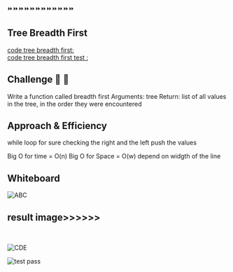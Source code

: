 ⏩⏩⏩⏩⏩⏩⏩⏩⏩⏩⏩⏩

## Tree Breadth First
[ code tree breadth first:  ](./breadth-first.js) <br>
[code tree breadth first test :](./__test__/BFT.test.js)



## Challenge 💪 💪
Write a function called breadth first Arguments: tree Return: list of all values in the tree, in the order they were encountered



## Approach & Efficiency
while loop for sure checking the right and the left push the values

Big O for time = O(n) Big O for Space = O(w) depend on widgth of the line


## Whiteboard 
![ABC](../assest/WhiteboardBFT.png)




## result image>>>>>>

<BR>

![CDE](../assest/1BST.png)



![test pass](../assest/ABFT.png)


